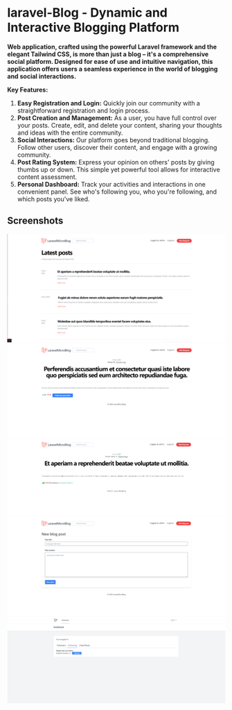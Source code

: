 # laravel-Blog - Dynamic and Interactive Blogging Platform 

**Web application, crafted using the powerful Laravel framework and the elegant Tailwind CSS, is more than just a blog – it's a comprehensive social platform. Designed for ease of use and intuitive navigation, this application offers users a seamless experience in the world of blogging and social interactions.**

**Key Features:**

1. **Easy Registration and Login:** Quickly join our community with a straightforward registration and login process.
2. **Post Creation and Management:** As a user, you have full control over your posts. Create, edit, and delete your content, sharing your thoughts and ideas with the entire community.
3. **Social Interactions:** Our platform goes beyond traditional blogging. Follow other users, discover their content, and engage with a growing community.
4. **Post Rating System:** Express your opinion on others' posts by giving thumbs up or down. This simple yet powerful tool allows for interactive content assessment.
5. **Personal Dashboard:** Track your activities and interactions in one convenient panel. See who's following you, who you're following, and which posts you've liked.


## Screenshots

![](screenshots/s1.png)
![](screenshots/s2.png)
![](screenshots/s3.png)
![](screenshots/s4.png)
![](screenshots/s5.png)
